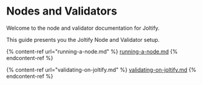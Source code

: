 # Nodes and Validators

Welcome to the node and validator documentation for Joltify.&#x20;

This guide presents you the Joltify Node and Validator setup.

{% content-ref url="running-a-node.md" %}
[running-a-node.md](running-a-node.md)
{% endcontent-ref %}

{% content-ref url="validating-on-joltify.md" %}
[validating-on-joltify.md](validating-on-joltify.md)
{% endcontent-ref %}
